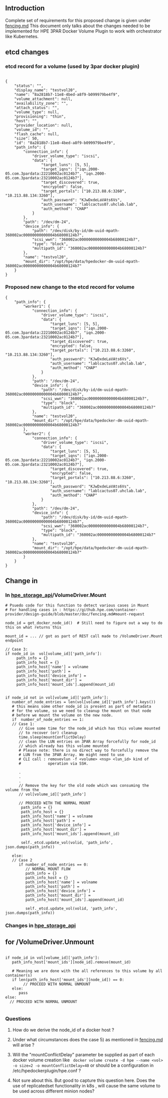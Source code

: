 ## Introduction

Complete set of requirements for this proposed change is given under [fencing.md](https://github.hpe.com/container-provider/design-guide/blob/master/doc/fencing.md)
This document only talks about the changes needed to be implemented for HPE 3PAR Docker Volume Plugin to work with orchestrator like 
Kubernetes.

## etcd changes
### etcd record for a volume (used by 3par docker plugin)

```

{
	"status": "",
	"display_name": "testvol20",
	"name": "8a2818b7-11e8-4bed-a8f9-b099979be4f9",
	"volume_attachment": null,
	"availability_zone": "",
	"attach_status": "",
	"volume_type": null,
	"provisioning": "thin",
	"host": "",
	"provider_location": null,
	"volume_id": "",
	"flash_cache": null,
	"size": 50,
	"id": "8a2818b7-11e8-4bed-a8f9-b099979be4f9",
	"path_info": {
		"connection_info": {
			"driver_volume_type": "iscsi",
			"data": {
				"target_luns": [5, 5],
				"target_iqns": ["iqn.2000-05.com.3pardata:22210002ac0124b7", "iqn.2000-05.com.3pardata:23210002ac0124b7"],
				"target_discovered": true,
				"encrypted": false,
				"target_portals": ["10.213.88.6:3260", "10.213.88.134:3260"],
				"auth_password": "KJwDxdeLaVAts6Vs",
				"auth_username": "lablcactus07.uhclab.lab",
				"auth_method": "CHAP"
			}
		},
		"path": "/dev/dm-24",
		"device_info": {
			"path": "/dev/disk/by-id/dm-uuid-mpath-360002ac00000000000004b68000124b7",
			"scsi_wwn": "360002ac00000000000004b68000124b7",
			"type": "block",
			"multipath_id": "360002ac00000000000004b68000124b7"
		},
		"name": "testvol20",
		"mount_dir": "/opt/hpe/data/hpedocker-dm-uuid-mpath-360002ac00000000000004b68000124b7"
	}
}
```

### Proposed new change to the etcd record for volume
```
{
	"path_info": {
		"worker1": {
			"connection_info": {
				"driver_volume_type": "iscsi",
				"data": {
					"target_luns": [5, 5],
					"target_iqns": ["iqn.2000-05.com.3pardata:22210002ac0124b7", "iqn.2000-05.com.3pardata:23210002ac0124b7"],
					"target_discovered": true,
					"encrypted": false,
					"target_portals": ["10.213.88.6:3260", "10.213.88.134:3260"],
					"auth_password": "KJwDxdeLaVAts6Vs",
					"auth_username": "lablcactus07.uhclab.lab",
					"auth_method": "CHAP"
				}
			},
			"path": "/dev/dm-24",
			"device_info": {
				"path": "/dev/disk/by-id/dm-uuid-mpath-360002ac00000000000004b68000124b7",
				"scsi_wwn": "360002ac00000000000004b68000124b7",
				"type": "block",
				"multipath_id": "360002ac00000000000004b68000124b7"
			},
			"name": "testvol20",
			"mount_dir": "/opt/hpe/data/hpedocker-dm-uuid-mpath-360002ac00000000000004b68000124b7"
		},
		"worker2": {
			"connection_info": {
				"driver_volume_type": "iscsi",
				"data": {
					"target_luns": [5, 5],
					"target_iqns": ["iqn.2000-05.com.3pardata:22210002ac0124b7", "iqn.2000-05.com.3pardata:23210002ac0124b7"],
					"target_discovered": true,
					"encrypted": false,
					"target_portals": ["10.213.88.6:3260", "10.213.88.134:3260"],
					"auth_password": "KJwDxdeLaVAts6Vs",
					"auth_username": "lablcactus07.uhclab.lab",
					"auth_method": "CHAP"
				}
			},
			"path": "/dev/dm-24",
			"device_info": {
				"path": "/dev/disk/by-id/dm-uuid-mpath-360002ac00000000000004b68000124b7",
				"scsi_wwn": "360002ac00000000000004b68000124b7",
				"type": "block",
				"multipath_id": "360002ac00000000000004b68000124b7"
			},
			"name": "testvol20",
			"mount_dir": "/opt/hpe/data/hpedocker-dm-uuid-mpath-360002ac00000000000004b68000124b7"
		}
	}
}
```

## Change in 

### In [hpe_storage_api](https://github.com/hpe-storage/python-hpedockerplugin/blob/plugin_v2/hpedockerplugin/hpe_storage_api.py#L692)/VolumeDriver.Mount

```
# Psuedo code for this function to detect various cases in Mount
# For handling cases in : https://github.hpe.com/container-provider/design-guide/blob/master/doc/fencing.md#mount-request

node_id = get_docker_node_id()  # Still need to figure out a way to do this on what returns this

mount_id = ... // got as part of REST call made to /VolumeDriver.Mount endpoint

// Case 3: 
if node_id in  vol[volume_id]['path_info']:
     path_info = {}
     path_info_host = {}
     path_info_host['name'] = volname
     path_info_host['path'] = 
     path_info_host['device_info'] =
     path_info_host['mount_dir'] = 
     path_info_host['mount_ids'].append(mount_id)
     

if node_id not in vol[volume_id]['path_info']:
   number_of_node_entries = len(vol[volume_id]['path_info'].keys())
   # this means some other node_id is present as part of metadata
   # for the volume, so we need to cleanup the mount on that node
   # before we mount the volume on the new node.
   if  number_of_node_entries == 1:
   // Case 1:
      // Give some time for the node_id which has this volume mounted
      // to recover (or) cleanup
      time.sleep(mountConflictDelay)
      // clean the LUN entries on 3PAR Array forcefully for node_id
      // which already has this volume mounted
      # Please note: there is no direct way to forcefully remove the
      # LUN from the 3PAR Array. We might need to use 
      # CLI call : removevlun -f <volume> <nsp> <lun_id> kind of 
      #            operation via SSH.
      
      .
      .
      .
      // Remove the key for the old node which was consuming the volume from the
      // vol[volume_id]['path_info']
      
      // PROCEED WITH THE NORMAL MOUNT
       path_info = {}
       path_info_host = {}
       path_info_host['name'] = volname
       path_info_host['path'] = 
       path_info_host['device_info'] =
       path_info_host['mount_dir'] = 
       path_info_host['mount_ids'].append(mount_id)
       
       self._etcd.update_vol(volid, 'path_info', json.dumps(path_info))
       
   else:
   // Case 2
      if number_of_node_entries == 0:
         // NORMAL MOUNT FLOW
         path_info = {}
         path_info_host = {}
         path_info_host['name'] = volname
         path_info_host['path'] = 
         path_info_host['device_info'] =
         path_info_host['mount_dir'] = 
         path_info_host['mount_ids'].append(mount_id)

         self._etcd.update_vol(volid, 'path_info', json.dumps(path_info))

```

### Changes in [hpe_storage_api](https://github.com/hpe-storage/python-hpedockerplugin/blob/plugin_v2/hpedockerplugin/hpe_storage_api.py#L290)

## for /VolumeDriver.Unmount
```

if node_id in vol[volume_id]['path_info']:
   path_info_host['mount_ids'][node_id].remove(mount_id)
   
   # Meaning we are done with the all references to this volume by all container(s)
   if len(path_info_host['mount_ids'][node_id]) == 0:
        // PROCEED WITH NORMAL UNMOUNT
   else:
      pass
else:
  // PROCEED WITH NORMAL UNMOUNT


```


### Questions

1) How do we derive the node_id of a docker host ?
2) Under what circumstances does the case 5) as mentioned in [fencing.md](https://github.hpe.com/container-provider/design-guide/blob/master/doc/fencing.md#plugin-requirements) 
   will arise ?
3) Will the "mountConflictDelay" parameter be supplied as part of each docker volume creation like
` docker volume create -d hpe --name <vol> -o size=2 -o mountConflictDelay=40` or should be a configuration in /etc/hpedockerplugin/hpe.conf ?

4) Not sure about this. But good to capture this question here. Does the use of replicatedset functionality in k8s , will cause the same volume to be 
used across different minion nodes?

